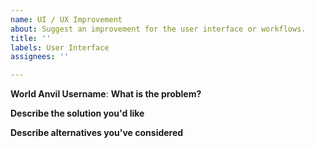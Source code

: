 ```yaml
---
name: UI / UX Improvement
about: Suggest an improvement for the user interface or workflows.
title: ''
labels: User Interface
assignees: ''

---
```


**World Anvil Username**:
**What is the problem?**

**Describe the solution you'd like**


**Describe alternatives you've considered**
